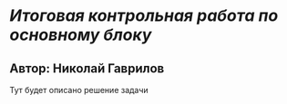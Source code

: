# **_Итоговая контрольная работа по основному блоку_**
## **Автор:** Николай Гаврилов


Тут будет описано решение задачи